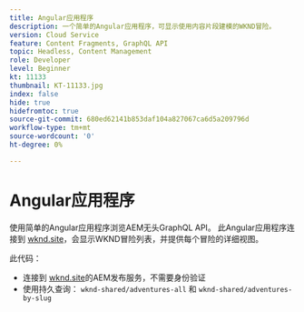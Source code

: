 ```yaml
---
title: Angular应用程序
description: 一个简单的Angular应用程序，可显示使用内容片段建模的WKND冒险。
version: Cloud Service
feature: Content Fragments, GraphQL API
topic: Headless, Content Management
role: Developer
level: Beginner
kt: 11133
thumbnail: KT-11133.jpg
index: false
hide: true
hidefromtoc: true
source-git-commit: 680ed62141b853daf104a827067ca6d5a209796d
workflow-type: tm+mt
source-wordcount: '0'
ht-degree: 0%

---
```



# Angular应用程序

使用简单的Angular应用程序浏览AEM无头GraphQL API。 此Angular应用程序连接到 [wknd.site](https://wknd.site)，会显示WKND冒险列表，并提供每个冒险的详细视图。

此代码：

+ 连接到 [wknd.site](https://wknd.site)的AEM发布服务，不需要身份验证
+ 使用持久查询： `wknd-shared/adventures-all` 和 `wknd-shared/adventures-by-slug`

